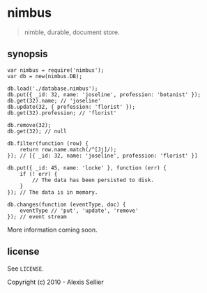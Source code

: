nimbus
======

> nimble, durable, document store.

synopsis
--------

    var nimbus = require('nimbus');
    var db = new(nimbus.DB);

    db.load('./database.nimbus');
    db.put({ _id: 32, name: 'joseline', profession: 'botanist' });
    db.get(32).name; // 'joseline'
    db.update(32, { profession: 'florist' });
    db.get(32).profession; // 'florist'

    db.remove(32);
    db.get(32); // null

    db.filter(function (row) {
        return row.name.match(/^[Jj]/);
    }); // [{ _id: 32, name: 'joseline', profession: 'florist' }]

    db.put({ _id: 45, name: 'locke' }, function (err) {
        if (! err) {
            // The data has been persisted to disk.
        }
    }); // The data is in memory.

    db.changes(function (eventType, doc) {
        eventType // 'put', 'update', 'remove'
    }); // event stream

More information coming soon.

license
-------

See `LICENSE`.

Copyright (c) 2010 - Alexis Sellier
